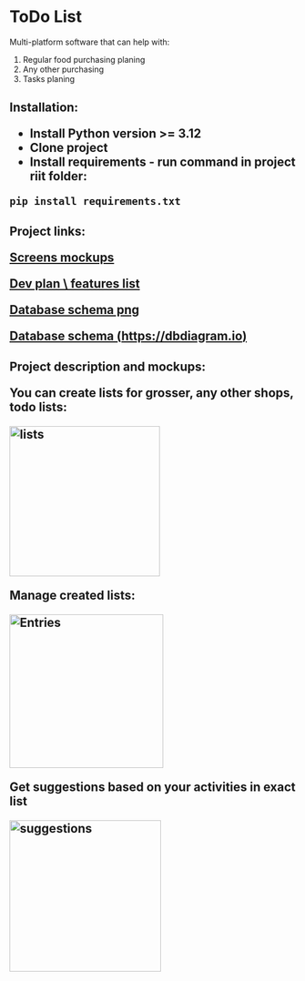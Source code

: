 # <h1>ToDo List
Multi-platform software that can help with:
 1. Regular food purchasing planing
 2. Any other purchasing
 3. Tasks planing


<h2>Installation: 

- Install Python version >= 3.12
- Clone project
- Install requirements - run command in project riit folder:
```
pip install requirements.txt
```


<h2>Project links: 

<b>[Screens mockups](https://docs.google.com/spreadsheets/d/1g5a4iL-abl7XVjZZBlOETwhCndjMTFNPsLoZjlWfgho/edit#gid=1589445334)</b>
 
<b>[Dev plan \ features list](https://docs.google.com/spreadsheets/d/1W4E6JZhHewFV_RY0rLUNJusN-v26cQYMAsJaDdUuIqs/edit?usp=sharing)</b>
 
<b>[Database schema png](https://drive.google.com/file/d/1z3f-8HrHm9C4Nu3WN6-Ap8g3su6anC_a/view?usp=sharing)</b>
 
<b>[Database schema (https://dbdiagram.io)](https://dbdiagram.io/d/62470b7ad043196e39db9e48)</b>
 

<h2>Project description and mockups: 

 You can create lists for grosser, any other shops, todo lists:
 
 <img width="264" alt="lists" src="https://user-images.githubusercontent.com/9976493/167604138-65cebcac-ed7c-4936-b448-19c44c4de058.png">
 
 Manage created lists:
 
<img width="270" alt="Entries" src="https://user-images.githubusercontent.com/9976493/167604131-22655cc9-22ef-45e2-89fc-e71f1cd200d6.png">
 
Get suggestions based on your activities in exact list
 
<img width="266" alt="suggestions" src="https://user-images.githubusercontent.com/9976493/167604140-b607d3ff-7063-411b-b474-7b28cdf21ca7.png">
